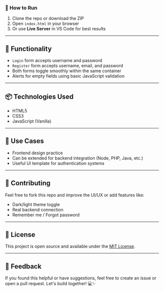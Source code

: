 
### 🔧 How to Run

1. Clone the repo or download the ZIP  
2. Open `index.html` in your browser  
3. Or use **Live Server** in VS Code for best results

---

## 🧠 Functionality

- `Login` form accepts username and password
- `Register` form accepts username, email, and password
- Both forms toggle smoothly within the same container
- Alerts for empty fields using basic JavaScript validation

---

## 📦 Technologies Used

- HTML5
- CSS3
- JavaScript (Vanilla)

---

## 📌 Use Cases

- Frontend design practice  
- Can be extended for backend integration (Node, PHP, Java, etc.)  
- Useful UI template for authentication systems  

---

## 🤝 Contributing

Feel free to fork this repo and improve the UI/UX or add features like:
- Dark/light theme toggle
- Real backend connection
- Remember me / Forgot password

---

## 📄 License

This project is open source and available under the [MIT License](LICENSE).

---

## 💬 Feedback

If you found this helpful or have suggestions, feel free to create an issue or open a pull request. Let's build together! 💻✨
